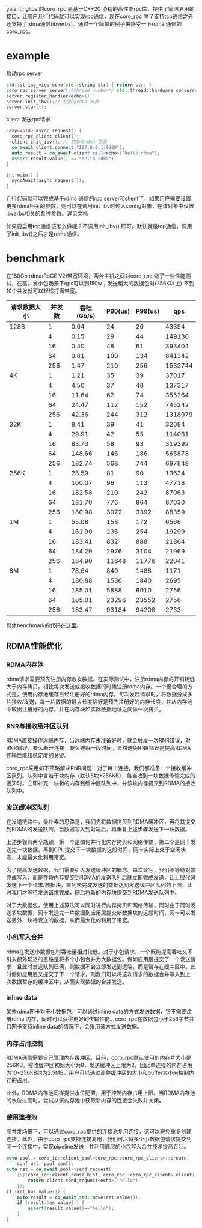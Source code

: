 yalantinglibs 的coro_rpc 是基于C++20 协程的高性能rpc库，提供了简洁易用的接口，让用户几行代码就可以实现rpc通信，现在coro_rpc 除了支持tcp通信之外还支持了rdma通信(ibverbs)。通过一个简单的例子来感受一下rdma 通信的coro_rpc。

# example
启动rpc server

```cpp
std::string_view echo(std::string str) { return str; }
coro_rpc_server server(/*thread_number*/ std::thread::hardware_concurrency(), /*port*/ 9000);
server.register_handler<echo>();
server.init_ibv();// 初始化rdma 资源
server.start();
```

client 发送rpc请求

```cpp
Lazy<void> async_request() {
  coro_rpc_client client{};
  client.init_ibv(); // 初始化rdma 资源
  co_await client.connect("127.0.0.1:9000");
  auto result = co_await client.call<echo>("hello rdma");
  assert(result.value() == "hello rdma");
}

int main() {
  syncAwait(async_request());
}
```

几行代码就可以完成基于rdma 通信的rpc server和client了。如果用户需要设置更多rdma相关的参数，则可以在调用init_ibv时传入config对象，在该对象中设置ibverbs相关的各种参数。详见[文档](https://alibaba.github.io/yalantinglibs/zh/coro_rpc/coro_rpc_client.html#rdma%E9%85%8D%E7%BD%AE)

如果要启用tcp通信该怎么做呢？不调用init_ibv() 即可，默认就是tcp通信，调用了init_ibv()之后才是rdma通信。

# benchmark
在180Gb rdma(RoCE V2)带宽环境，两台主机之间对coro_rpc 做了一些性能测试，在高并发小包场景下qps可以到150w；发送稍大的数据包时(256K以上) 不到10个并发就可以轻松打满带宽。

| 请求数据大小 | 并发数 | 吞吐(Gb/s) | P90(us) | P99(us) | qps |
| --- | --- | --- | --- | --- | --- |
| 128B | 1 | 0.04 | 24 | 26 | 43394 |
|  | 4 | 0.15 | 29 | 44 | 149130 |
|  | 16 | 0.40 | 48 | 61 | 393404 |
|  | 64 | 0.81 | 100 | 134 | 841342 |
|  | 256 | 1.47 | 210 | 256 | 1533744 |
| 4K | 1 | 1.21 | 35 | 39 | 37017 |
|  | 4 | 4.50 | 37 | 48 | 137317 |
|  | 16 | 11.64 | 62 | 74 | 355264 |
|  | 64 | 24.47 | 112 | 152 | 745242 |
|  | 256 | 42.36 | 244 | 312 | 1318979 |
| 32K | 1 | 8.41 | 39 | 41 | 32084 |
|  | 4 | 29.91 | 42 | 55 | 114081 |
|  | 16 | 83.73 | 58 | 93 | 319392 |
|  | 64 | 148.66 | 146 | 186 | 565878 |
|  | 256 | 182.74 | 568 | 744 | 697849 |
| 256K | 1 | 28.59 | 81 | 90 | 13634 |
|  | 4 | 100.07 | 96 | 113 | 47718 |
|  | 16 | 182.58 | 210 | 242 | 87063 |
|  | 64 | 181.70 | 776 | 864 | 87030 |
|  | 256 | 180.98 | 3072 | 3392 | 88359 |
| 1M | 1 | 55.08 | 158 | 172 | 6566 |
|  | 4 | 161.90 | 236 | 254 | 19299 |
|  | 16 | 183.41 | 832 | 888 | 21864 |
|  | 64 | 184.29 | 2976 | 3104 | 21969 |
|  | 256 | 184.90 | 11648 | 11776 | 22041 |
| 8M | 1 | 78.64 | 840 | 1488 | 1171 |
|  | 4 | 180.88 | 1536 | 1840 | 2695 |
|  | 16 | 185.01 | 5888 | 6010 | 2756 |
|  | 64 | 185.01 | 23296 | 23552 | 2756 |
|  | 256 | 183.47 | 93184 | 94208 | 2733 |


具体benchmark的代码[在这里](https://github.com/alibaba/yalantinglibs/blob/main/src/coro_rpc/benchmark/bench.cpp)。

## RDMA性能优化

### RDMA内存池

rdma请求需要预先注册内存收发数据。在实际测试中，注册rdma内存的开销耗远大于内存拷贝。相比每次发送或接收数据的时候注册rdma内存。一个更合理的方式是，使用内存池缓存已经注册好的rdma内存。每次发起请求时，将数据分成多片接收/发送，每一片数据的最大长度恰好是预先注册好的内存长度，并从内存池中取出注册好的内存，并在内存块和实际数据地址之间做一次拷贝。


### RNR与接收缓冲区队列
RDMA直接操作远端内存，当远端内存未准备好时，就会触发一次RNR错误，对RNR错误，要么断开连接，要么睡眠一段时间。显然避免RNR错误是提高RDMA传输性能和稳定度的关键。

coro_rpc采用如下策略解决RNR问题：对于每个连接，我们都准备一个接收缓冲区队列。队列中含若干块内存（默认8块*256KB），每当收到一块数据传输完成的通知时，立即补充一块新的内存到缓冲区队列中，并该块内存提交到RDMA的接收队列中。

### 发送缓冲区队列

在发送链路中，最朴素的思路是，我们先将数据拷贝到RDMA缓冲区，再将其提交到RDMA的发送队列。当数据写入到对端后，再重复上述步骤发送下一块数据。

上述步骤有两个瓶颈，第一个是如何并行化内存拷贝和网络传输，第二个是网卡发送完一块数据，再到CPU提交下一块数据的这段时间，网卡实际上处于空闲状态，未能最大化利用带宽。

为了提高发送数据，我们需要引入发送缓冲区的概念。每次读写，我们不等待对端完成写入，而是在将内存提交到RDMA的发送队列后就立即完成发送，让上层代码发送下一个请求/数据块，直到未完成发送的数据达到发送缓冲区队列的上限。此时我们才等待发送请求完成，随后将新的内存块提交到RDMA发送队列中。

对于大数据包，使用上述算法可以同时进行内存拷贝和网络传输，同时由于同时发送多块数据，网卡发送完一片数据到应用层提交新数据块的这段时间，网卡可以发送另外一块待发送的数据，从而最大化的利用了带宽。

### 小包写入合并

rdma在发送小数据包时吞吐量相对较低。对于小包请求，一个既能提高吞吐又不引入额外延迟的思路是将多个小包合并为大数据包。假如应用层提交了一个发送请求，且此时发送队列已满，则数据不会立即发送到远端，而是暂存在缓冲区中。此时假如应用层又提交了下一个请求，则我们可以将这次请求的数据合并写入到上一次数据暂存的缓冲区中，从而实现数据的合并发送。

### inline data

某些rdma网卡对于小数据包，可以通过inline data的方式发送数据，它不需要注册rdma 内存，同时可以获得更好的传输性能。coro_rpc在数据包小于256字节并且网卡支持inline data的情况下，会采用该方式发送数据。

### 内存占用控制

RDMA通信需要自己管理内存缓冲区。目前，coro_rpc默认使用的内存片大小是256KB。接收缓冲区初始大小为8，发送缓冲区上限为2，因此单连接的内存占用为10*256KB约为2.5MB。用户可以通过调整缓冲区的大小和buffer大小来控制内存的占用。

此外，RDMA内存池同样提供水位配置，用于控制内存占用上限。当RDMA内存池的水位过高时，尝试从该内存池中获取新内存的连接会失败并关闭。

### 使用连接池

高并发场景下，可以通过coro_rpc提供的连接池复用连接，这可以避免重复创建连接。此外，由于coro_rpc支持连接复用，我们可以将多个小数据包请求提交到同一个连接中，实现pipeline发送，并利用底层的小包写入合并技术提高吞吐。

```cpp
auto pool = coro_io::client_pool<coro_rpc::coro_rpc_client>::create(
    conf.url, pool_conf);
auto ret = co_await pool->send_request(
    [&](coro_io::client_reuse_hint, coro_rpc::coro_rpc_client& client) {
        return client.send_request<echo>("hello");
    });
if (ret.has_value()) {
    auto result = co_await std::move(ret.value());
    if (result.has_value()) {
        assert(result.value()=="hello"); 
    }
}
```

